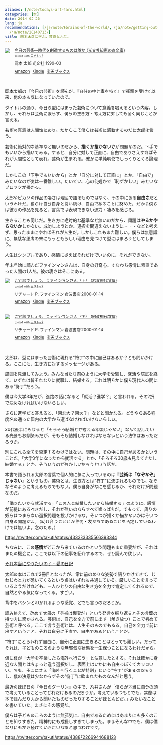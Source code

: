 ```yaml
---
aliases: [/note/todays-art-taro.html]
categories: [本]
date: 2014-02-28
lang: ja
recommendations: [/ja/note/6brains-of-the-world/, /ja/note/getting-out-of-the-box/,
  /ja/note/20140713/]
title: 岡本太郎に学ぶ、芸術と人生。
---
```

<div class="booklink-box" style="text-align:left;padding-bottom:20px;font-size:small;/zoom: 1;overflow: hidden;">
<div class="booklink-image" style="float:left;margin:0 15px 10px 0;"><a href="http://www.amazon.co.jp/exec/obidos/asin/4334727891/takuti-22/" name="booklink" rel="nofollow" target="_blank"><img src="http://ecx.images-amazon.com/images/I/518MGPEMSJL._SL160_.jpg" style="border: none;" /></a></div>
<div class="booklink-info" style="line-height:120%;/zoom: 1;overflow: hidden;">
<div class="booklink-name" style="margin-bottom:10px;line-height:120%"><a href="http://www.amazon.co.jp/exec/obidos/asin/4334727891/takuti-22/" rel="nofollow" name="booklink" target="_blank">今日の芸術―時代を創造するものは誰か (光文社知恵の森文庫)</a>
<div class="booklink-powered-date" style="font-size:8pt;margin-top:5px;font-family:verdana;line-height:120%">posted with <a href="http://yomereba.com" rel="nofollow" target="_blank">ヨメレバ</a></div>
</div>
<div class="booklink-detail" style="margin-bottom:5px;">岡本 太郎 光文社 1999-03    </div>
<div class="booklink-link2" style="margin-top:10px;">
<div class="shoplinkamazon" style="display:inline;margin-right:5px"><a href="http://www.amazon.co.jp/exec/obidos/asin/4334727891/takuti-22/" rel="nofollow" target="_blank" title="アマゾン" >Amazon</a></div>
<div class="shoplinkkindle" style="display:inline;margin-right:5px"><a href="http://www.amazon.co.jp/exec/obidos/ASIN/B00GN3Z71A/takuti-22/" rel="nofollow" target="_blank" >Kindle</a></div>
<div class="shoplinkrakuten" style="display:inline;margin-right:5px"><a href="http://hb.afl.rakuten.co.jp/hgc/10952997.eae88ca3.10952998.38cdd415/?pc=http%3A%2F%2Fbooks.rakuten.co.jp%2Frb%2F1045339%2F%3Fscid%3Daf_ich_link_urltxt%26m%3Dhttp%3A%2F%2Fm.rakuten.co.jp%2Fev%2Fbook%2F" rel="nofollow" target="_blank" title="楽天ブックス" >楽天ブックス</a></div>
</p></div>
</div>
<div class="booklink-footer" style="clear: left"></div>
</div>
<p>岡本太郎の『今日の芸術』を読んだ。『<a href="http://www.amazon.co.jp/exec/obidos/asin/4413090101/takuti-22/" rel="nofollow" target="_blank" >自分の中に毒を持て</a>』で衝撃を受けて以来、他の本も気になっていたので。</p>
<p>タイトルの通り、今日の型にはまった芸術について意義を唱えるという内容。しかし、それらは芸術に限らず、僕らの生き方・考え方に対しても全く同じことが言える。</p>
<p>芸術の真意は人間性にあり、だからこそ僕らは芸術に感動するのだと太郎は言う。</p>
<p>芸術に絶対的な基準など無いのだから、<strong>描くか描かないか</strong>が問題なのだ。下手でもいいから描いてみる。すると、自分に対して正直に、自由でありさえすればそれが人間性として表れ、芸術が生まれる。確かに単純明快でしっくりとくる論理だ。</p>
<p>しかしこの「下手でもいいから」とか「自分に対して正直に」とか、「自由で」みたいなのが実は一番難しい。たいてい、心の何処かで「恥ずかしい」みたいなブロックが掛かる。</p>
<p>太郎やピカソの作品の凄さは理屈で語るものではなく、その中にある<strong>自由さ</strong>だというわけだ。彼らは自分自身と闘い続け、自由であることに努めた。だから僕らは彼らの作品を見ると、言葉では表現できない迫力・凄みを感じる。</p>
<p>生きることも同じだ。生き方に絶対的な基準など無いのだから、問題は<strong>やるかやらないか</strong>しかない。成功しようとか、選択を間違えないように・・・などと考えず、思ったままにやればそれが人生だ。しかしこれもまた難しい。僕らは無意識に、無駄な思考の末にもっともらしい理由を見つけて型にはまろうとしてしまう。</p>
<p>人生はシンプルであり、感情に従えばそれだけでいいのに、それができない。</p>
<p>年末年始に読んだファインマンさんは、自身の好奇心、すなわち感情に素直であった人間の1人だ。彼の凄さはそこにある。</p>
<div class="booklink-box" style="text-align:left;padding-bottom:20px;font-size:small;/zoom: 1;overflow: hidden;">
<div class="booklink-image" style="float:left;margin:0 15px 10px 0;"><a href="http://www.amazon.co.jp/exec/obidos/asin/4006030053/takuti-22/" name="booklink" rel="nofollow" target="_blank"><img src="http://ecx.images-amazon.com/images/I/41%2B1uG22adL._SL160_.jpg" style="border: none;" /></a></div>
<div class="booklink-info" style="line-height:120%;/zoom: 1;overflow: hidden;">
<div class="booklink-name" style="margin-bottom:10px;line-height:120%"><a href="http://www.amazon.co.jp/exec/obidos/asin/4006030053/takuti-22/" rel="nofollow" name="booklink" target="_blank">ご冗談でしょう、ファインマンさん〈上〉 (岩波現代文庫)</a>
<div class="booklink-powered-date" style="font-size:8pt;margin-top:5px;font-family:verdana;line-height:120%">posted with <a href="http://yomereba.com" rel="nofollow" target="_blank">ヨメレバ</a></div>
</div>
<div class="booklink-detail" style="margin-bottom:5px;">リチャード P. ファインマン 岩波書店 2000-01-14    </div>
<div class="booklink-link2" style="margin-top:10px;">
<div class="shoplinkamazon" style="display:inline;margin-right:5px"><a href="http://www.amazon.co.jp/exec/obidos/asin/4006030053/takuti-22/" rel="nofollow" target="_blank" title="アマゾン" >Amazon</a></div>
<div class="shoplinkkindle" style="display:inline;margin-right:5px"><a href="http://www.amazon.co.jp/gp/search?keywords=%82%B2%8F%E7%92k%82%C5%82%B5%82%E5%82%A4%81A%83t%83%40%83C%83%93%83%7D%83%93%82%B3%82%F1%81q%8F%E3%81r%20%28%8A%E2%94g%8C%BB%91%E3%95%B6%8C%C9%29&__mk_ja_JP=%83J%83%5E%83J%83i&url=node%3D2275256051&tag=takuti-22" rel="nofollow" target="_blank" >Kindle</a></div>
<div class="shoplinkrakuten" style="display:inline;margin-right:5px"><a href="http://hb.afl.rakuten.co.jp/hgc/10952997.eae88ca3.10952998.38cdd415/?pc=http%3A%2F%2Fbooks.rakuten.co.jp%2Frb%2F1122873%2F%3Fscid%3Daf_ich_link_urltxt%26m%3Dhttp%3A%2F%2Fm.rakuten.co.jp%2Fev%2Fbook%2F" rel="nofollow" target="_blank" title="楽天ブックス" >楽天ブックス</a></div>
</p></div>
</div>
<div class="booklink-footer" style="clear: left"></div>
</div>
<div class="booklink-box" style="text-align:left;padding-bottom:20px;font-size:small;/zoom: 1;overflow: hidden;">
<div class="booklink-image" style="float:left;margin:0 15px 10px 0;"><a href="http://www.amazon.co.jp/exec/obidos/asin/4006030061/takuti-22/" name="booklink" rel="nofollow" target="_blank"><img src="http://ecx.images-amazon.com/images/I/41XASpghdXL._SL160_.jpg" style="border: none;" /></a></div>
<div class="booklink-info" style="line-height:120%;/zoom: 1;overflow: hidden;">
<div class="booklink-name" style="margin-bottom:10px;line-height:120%"><a href="http://www.amazon.co.jp/exec/obidos/asin/4006030061/takuti-22/" rel="nofollow" name="booklink" target="_blank">ご冗談でしょう、ファインマンさん〈下〉 (岩波現代文庫)</a>
<div class="booklink-powered-date" style="font-size:8pt;margin-top:5px;font-family:verdana;line-height:120%">posted with <a href="http://yomereba.com" rel="nofollow" target="_blank">ヨメレバ</a></div>
</div>
<div class="booklink-detail" style="margin-bottom:5px;">リチャード P. ファインマン 岩波書店 2000-01-14    </div>
<div class="booklink-link2" style="margin-top:10px;">
<div class="shoplinkamazon" style="display:inline;margin-right:5px"><a href="http://www.amazon.co.jp/exec/obidos/asin/4006030061/takuti-22/" rel="nofollow" target="_blank" title="アマゾン" >Amazon</a></div>
<div class="shoplinkkindle" style="display:inline;margin-right:5px"><a href="http://www.amazon.co.jp/gp/search?keywords=%82%B2%8F%E7%92k%82%C5%82%B5%82%E5%82%A4%81A%83t%83%40%83C%83%93%83%7D%83%93%82%B3%82%F1%81q%89%BA%81r%20%28%8A%E2%94g%8C%BB%91%E3%95%B6%8C%C9%29&__mk_ja_JP=%83J%83%5E%83J%83i&url=node%3D2275256051&tag=takuti-22" rel="nofollow" target="_blank" >Kindle</a></div>
<div class="shoplinkrakuten" style="display:inline;margin-right:5px"><a href="http://hb.afl.rakuten.co.jp/hgc/10952997.eae88ca3.10952998.38cdd415/?pc=http%3A%2F%2Fbooks.rakuten.co.jp%2Frb%2F1122874%2F%3Fscid%3Daf_ich_link_urltxt%26m%3Dhttp%3A%2F%2Fm.rakuten.co.jp%2Fev%2Fbook%2F" rel="nofollow" target="_blank" title="楽天ブックス" >楽天ブックス</a></div>
</p></div>
</div>
<div class="booklink-footer" style="clear: left"></div>
</div>
<p>太郎は、型にはまった芸術に現れる"符丁"の中に自己はあるか？とも問いかける。ここにも、生き方に対するメッセージがある。</p>
<p>周囲を見渡してみよう。みんな当たり前のように大学を受験し、就活や院試を経て、いずれは皆それなりに就職し、結婚する。これは明らかに僕ら現代人の間にある"符丁"だろう。</p>
<p>僕は今大学3年だが、進路の話になると「就活？進学？」と言われる。その2択で決めなければいけないらしい。</p>
<p>さらに進学だと答えると、「東北大？東大？」などと聞かれる。どうやらある程度名の通った国内の大学から選ばなければいけないらしい。</p>
<p>20代後半にもなると「そろそろ結婚とか考える年頃じゃない」なんて話している光景もお馴染みだが、そもそも結婚しなければならないという法律はあっただろうか。</p>
<p>別にこれら全てを否定するわけではない。問題は、その中に自己があるかということだ。「大学3年になったから就活する」とか、「そろそろ30歳も見えてきたし結婚する」とか、そういうのがおかしいだろうという話だ。</p>
<p>本書で語られる太郎の言葉で個人的に気に入っているのは『<strong>芸術は「なぞなぞ」じゃない</strong>』というもの。芸術とは、生き方とは"符丁"に流されるものでも、なぞなぞのように考えるものでもない。僕ら自身がなにを感じるか、それだけが問題なのだ。</p>
<p>「働きたいから就活する」「この人と結婚したいから結婚する」のように、感情が前提にあるべきだし、それが無いのならすべて嘘っぱちだ。でもって、周りの奴らはつまらない選択問題を投げかけるな。そいつが描くか描かないかはそいつ自身の問題だよ。（助け合うこととか仲間・友だちであることを否定しているわけでは無いよ。念のため。）</p>

https://twitter.com/takuti/status/433383335566393344

<p>ちなみに、この<strong>感情</strong>がどこから来ているのかという問題もまた重要だが、それはまたの機会に。ここでは以下の記事を紹介するので、ぜひ読んで欲しい。</p>
<p><a href="http://yokichi.com/2012/06/post-334.html">それ本当にやりたいの？ - 愛の日記</a></p>
<p>太郎の本はこれで2冊目となったが、常に前のめりな姿勢で語りかけてきて、じわじわと力が湧いてくるという点はいずれも共通している。厳しいことを言っているようだけれども、一人ひとりの自由な生き方を全力で肯定してくれるので、自然とやる気になってくる。すごい。</p>
<p>背中をバシンと叩かれるような感覚、とでも言うのだろうか。</p>
<p>読み終えて、改めて太郎の「芸術は爆発だ」という発言を振り返るとその言葉の持つ力に驚かされる。芸術は、自己を全力で前に出す（解き放つ）ことで初めて芸術と呼べる。ここで言う芸術とは、人生そのものでもある。自己を全力で前に出すということ、それは自分に正直で、自由であるということだ。</p>
<p>"符丁"にとらわれず自由に、自分に正直に生きることはとっても難しい。だってそれは、子どものころのような無邪気な状態を一生保つことになるわけだから。</p>
<p>仮に僕が「大学を卒業したら海外へ行こう」と決意したとする。それは確かに身近な人間とはちょっと違う選択だし、表面上はいかにも自由っぽくてカッコいい。でも、そこにさえ「海外へ行くことが特別」という"符丁"があるのだろうし、僕の決意は少なからずその"符丁"に飲まれたものなんだと思う。</p>
<p>最近のほぼ日の『今日のダーリン』の中で、糸井さんが「僕らが本当に自分の頭で考えていることってどれだけあるのだろうか。考えているつもりでも、実際は本で読んだり人から聞いたものだったりすることがほとんどだ。」みたいなことを書いていた。まさにその感覚だ。</p>
<p>僕らは子どものころのように無邪気に、自由であるためにはあまりにも多くのことを知りすぎた。精神的にも成長しすぎてしまった。まぁそんな中でも、僕は僕なりにもがき続けていきたいなぁと思うわけです。</p>

https://twitter.com/takuti/status/438872266944688128
